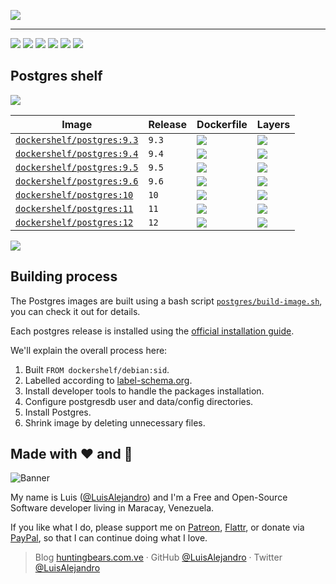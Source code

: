 ![](https://gitcdn.xyz/repo/LuisAlejandro/dockershelf/master/banner.svg)

---

[![](https://img.shields.io/github/release/LuisAlejandro/dockershelf.svg)](https://github.com/LuisAlejandro/dockershelf/releases) [![](https://img.shields.io/travis/LuisAlejandro/dockershelf.svg)](https://travis-ci.org/LuisAlejandro/dockershelf) [![](https://img.shields.io/docker/pulls/dockershelf/postgres.svg)](https://hub.docker.com/r/dockershelf/postgres) [![](https://img.shields.io/github/issues-raw/LuisAlejandro/dockershelf/in%20progress.svg?label=in%20progress)](https://github.com/LuisAlejandro/dockershelf/issues?q=is%3Aissue+is%3Aopen+label%3A%22in+progress%22) [![](https://badges.gitter.im/LuisAlejandro/dockershelf.svg)](https://gitter.im/LuisAlejandro/dockershelf) [![](https://cla-assistant.io/readme/badge/LuisAlejandro/dockershelf)](https://cla-assistant.io/LuisAlejandro/dockershelf)

## Postgres shelf

![](https://gitcdn.xyz/repo/LuisAlejandro/dockershelf/master/table.svg)

|Image  |Release  |Dockerfile  |Layers  |
|-------|---------|------------|--------|
|[`dockershelf/postgres:9.3`](https://hub.docker.com/r/dockershelf/postgres)|`9.3`|[![](https://img.shields.io/badge/-postgres%2F9.3%2FDockerfile-blue.svg)](https://github.com/LuisAlejandro/dockershelf/blob/master/postgres/9.3/Dockerfile)|[![](https://images.microbadger.com/badges/image/dockershelf/postgres:9.3.svg)](https://microbadger.com/images/dockershelf/postgres:9.3)|
|[`dockershelf/postgres:9.4`](https://hub.docker.com/r/dockershelf/postgres)|`9.4`|[![](https://img.shields.io/badge/-postgres%2F9.4%2FDockerfile-blue.svg)](https://github.com/LuisAlejandro/dockershelf/blob/master/postgres/9.4/Dockerfile)|[![](https://images.microbadger.com/badges/image/dockershelf/postgres:9.4.svg)](https://microbadger.com/images/dockershelf/postgres:9.4)|
|[`dockershelf/postgres:9.5`](https://hub.docker.com/r/dockershelf/postgres)|`9.5`|[![](https://img.shields.io/badge/-postgres%2F9.5%2FDockerfile-blue.svg)](https://github.com/LuisAlejandro/dockershelf/blob/master/postgres/9.5/Dockerfile)|[![](https://images.microbadger.com/badges/image/dockershelf/postgres:9.5.svg)](https://microbadger.com/images/dockershelf/postgres:9.5)|
|[`dockershelf/postgres:9.6`](https://hub.docker.com/r/dockershelf/postgres)|`9.6`|[![](https://img.shields.io/badge/-postgres%2F9.6%2FDockerfile-blue.svg)](https://github.com/LuisAlejandro/dockershelf/blob/master/postgres/9.6/Dockerfile)|[![](https://images.microbadger.com/badges/image/dockershelf/postgres:9.6.svg)](https://microbadger.com/images/dockershelf/postgres:9.6)|
|[`dockershelf/postgres:10`](https://hub.docker.com/r/dockershelf/postgres)|`10`|[![](https://img.shields.io/badge/-postgres%2F10%2FDockerfile-blue.svg)](https://github.com/LuisAlejandro/dockershelf/blob/master/postgres/10/Dockerfile)|[![](https://images.microbadger.com/badges/image/dockershelf/postgres:10.svg)](https://microbadger.com/images/dockershelf/postgres:10)|
|[`dockershelf/postgres:11`](https://hub.docker.com/r/dockershelf/postgres)|`11`|[![](https://img.shields.io/badge/-postgres%2F11%2FDockerfile-blue.svg)](https://github.com/LuisAlejandro/dockershelf/blob/master/postgres/11/Dockerfile)|[![](https://images.microbadger.com/badges/image/dockershelf/postgres:11.svg)](https://microbadger.com/images/dockershelf/postgres:11)|
|[`dockershelf/postgres:12`](https://hub.docker.com/r/dockershelf/postgres)|`12`|[![](https://img.shields.io/badge/-postgres%2F12%2FDockerfile-blue.svg)](https://github.com/LuisAlejandro/dockershelf/blob/master/postgres/12/Dockerfile)|[![](https://images.microbadger.com/badges/image/dockershelf/postgres:12.svg)](https://microbadger.com/images/dockershelf/postgres:12)|

![](https://gitcdn.xyz/repo/LuisAlejandro/dockershelf/master/table.svg)

## Building process

The Postgres images are built using a bash script [`postgres/build-image.sh`](https://github.com/LuisAlejandro/dockershelf/blob/master/postgres/build-image.sh), you can check it out for details.

Each postgres release is installed using the [official installation guide](https://www.postgresql.org/download/linux/debian/).

We'll explain the overall process here:

1. Built `FROM dockershelf/debian:sid`.
2. Labelled according to [label-schema.org](http://label-schema.org).
3. Install developer tools to handle the packages installation.
5. Configure postgresdb user and data/config directories.
4. Install Postgres.
5. Shrink image by deleting unnecessary files.

## Made with :heart: and :hamburger:

![Banner](http://huntingbears.com.ve/static/img/site/banner.svg)

My name is Luis ([@LuisAlejandro](https://github.com/LuisAlejandro)) and I'm a Free and Open-Source Software developer living in Maracay, Venezuela.

If you like what I do, please support me on [Patreon](https://www.patreon.com/luisalejandro), [Flattr](https://flattr.com/profile/luisalejandro), or donate via [PayPal](https://www.paypal.me/martinezfaneyth), so that I can continue doing what I love.

> Blog [huntingbears.com.ve](http://huntingbears.com.ve) · GitHub [@LuisAlejandro](https://github.com/LuisAlejandro) · Twitter [@LuisAlejandro](https://twitter.com/LuisAlejandro)